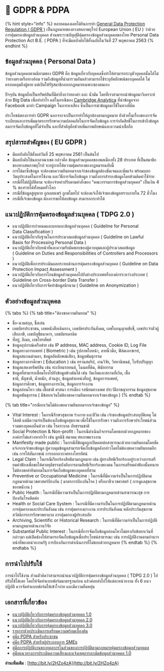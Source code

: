 # 🍔 GDPR & PDPA

{% hint style="info" %}
หลายคนคงเคยได้ยินการทำ [General Data Protection Regulation ( GDPR )](https://ec.europa.eu/info/law/law-topic/data-protection\_en) เป็นกฎหมายของทางสหภาพยุโรป European Union ( EU ) ว่าด้วยการคุ้มครองข้อมูลส่วนบุคคล ส่วนพระราชบัญญัติคุ้มครองข้อมูลส่วนบุคคลของไทย Personal Data Protection Act B.E. ( PDPA ) ที่จะมีผลบังคับใช้ทั้งฉบับในวันที่ 27 พฤษภาคม 2563
{% endhint %}

## **ข้อมูลส่วนบุคคล ( Personal Data )**

ข้อมูลส่วนบุคคลตามนิยามของ GDPR คือ ข้อมูลเกี่ยวกับบุคคลซึ่งทำให้สามารถระบุตัวบุคคลนั้นได้ไม่ว่าทางตรงหรือทางอ้อม รวมถึงข้อมูลที่นำมารวมกันแล้วสามารถใช้ระบุอัตลักษณ์ของบุคคลได้ ไม่ครอบคลุมถึงผู้ตาย แต่เปิดให้รัฐสมาชิกออกกฎหมายเฉพาะของตนเอง

ปัจจุบัน ข้อมูลถือเป็นทรัพย์สินที่มีค่ายิ่งกว่าทองคำ และ น้ำมัน โดยที่เราสามารถนำข้อมูลมาวิเคราะห์ด้วย Big Data เพื่อทำกำไร แต่ในกรณีของ [Cambridge Analytica](https://www.netflix.com/title/80117542) ที่นำข้อมูลจาก Facebook มาทำ Campaign ในการหาเสียง ซึ่งเป็นการนำข้อมูลมาใช้ในทางที่ผิด

ประโยชน์ของการทำ GDPR นอกจากจะเป็นการทำให้ถูกต้องตามกฎหมาย ยังช่วยในเรื่องของการจัดระเบียบและการเพิ่มมาตรการรักษาความปลอดภัยในการจัดเก็บข้อมูล การจำกัดสิทธิ์ในการเข้าถึงข้อมูล ลดการจัดเก็บข้อมูลที่ไม่จำเป็น และที่สำคัญคือช่วยเพิ่มภาพลักษณ์และความน่าเชื่อถือ

## **สรุปสาระสำคัญของ ( EU GDPR )**

* มีผลบังคับใช้ตั้งแต่วันที่ 25 พฤษภาคม 2561 เป็นต้นไป
* มีผลบังคับใช้นอกอาณาเขต กล่าวคือ ข้อมูลส่วนบุคคลของพลเมืองทั้ง 28 ประเทศ ที่เป็นสมาชิกของทางสหภาพยุโรป จะอยู่ภายใต้ความคุ้มครองของกฎหมายฉบับนี้
* การได้มาซึ่งข้อมูล จะต้องขอความยินยอมจากเจ้าของข้อมูลต้องชัดเจนและชัดแจ้ง พร้อมบอกวัตถุประสงค์ในการใช้งาน และวิธีการจัดเก็บข้อมูล รวมถึงการสำรองข้อมูลโดยห้ามคิดค่าใช้จ่าย
* กรณีที่ไม่ปฏิบัติตาม จะต้องจ่ายค่าปรับตามคำสั่งของ “คณะกรรมการข้อมูลส่วนบุคคล” เป็นเงิน 4 % ของรายได้ทั้งหมดทั่วโลก
* กรณีที่ข้อมูลสูญหาย ถูกเผยแพร่ ถูกขโมยไป จะต้องแจ้งให้เจ้าของข้อมูลทราบภายใน 72 ชั่วโมง
* กรณีที่เจ้าของข้อมูล ต้องการขอให้ลบข้อมูล สามารถกระทำได้

## **แนวปฏิบัติการคุ้มครองข้อมูลส่วนบุคคล ( TDPG 2.0 )**

* แนวปฏิบัติการกำหนดและแยกแยะข้อมูลส่วนบุคคล ( Guideline for Personal\
  Data Classification )
* แนวปฏิบัติเกี่ยวกับฐานในการประมวลผลข้อมูลส่วนบุคคล ( Guideline on Lawful\
  Basis for Processing Personal Data )
* แนวปฏิบัติเกี่ยวกับหน้าที่และความรับผิดชอบของผู้ควบคุมและผู้ประมวลผลข้อมูล\
  ( Guideline on Duties and Responsibilities of Controllers and Processors )
* แนวปฏิบัติเพื่อการประเมินผลกระทบด้านการคุ้มครองข้อมูลส่วนบุคคล ( Guideline on Data Protection Impact Assessment )
* แนวปฏิบัติเกี่ยวกับการโอนข้อมูลส่วนบุคคลไปยังต่างประเทศหรือองค์กรระหว่างประเทศ ( Guideline on Cross-border Data Transfer )
* แนวปฏิบัติเกี่ยวกับการจัดทำข้อมูลนิรนาม ( Guideline on Anonymization )

## **ตัวอย่างข้อมูลส่วนบุคคล**

{% tabs %}
{% tab title="ต้องขอความยินยอม" %}
* ชื่อ-นามสกุล, ชื่อเล่น
* เลขบัตรประชาชน, เลขหนังสือเดินทาง, เลขบัตรประกันสังคม, เลขใบอนุญาตขับขี่, เลขประจำตัวผู้เสียภาษี, เลขบัญชีธนาคาร, เลขบัตรเครดิต
* ที่อยู่, อีเมล, เลขโทรศัพท์
* ข้อมูลอุปกรณ์เครือข่าย เช่น IP address, MAC address, Cookie ID, Log File
* ข้อมูลทางการแพทย์ ( Biometric ) เช่น รูปภาพใบหน้า, ลายนิ้วมือ, ฟิล์มเอกซเรย์,\
  ข้อมูลสแกนม่านตา, ข้อมูลอัตลักษณ์เสียง, ข้อมูลพันธุกรรม
* ข้อมูลทางการศึกษา ( Education ) เช่น ทรานสคริป, งานวิจัย, วิทยานิพนธ์, ใบรับปริญญา
* ข้อมูลแสดงทรัพย์สิน เช่น ทะเบียนรถยนต์, โฉนดที่ดิน, พินัยกรรม
* ข้อมูลที่สามารถเชื่อมโยงไปยังข้อมูลข้างต้นได้ เช่น วันเกิดและสถานที่เกิด, เชื้อ\
  ชาติ, สัญชาติ, น้ำหนัก, ส่วนสูง, ข้อมูลตำแหน่งที่อยู่, ข้อมูลการแพทย์,\
  ข้อมูลการศึกษา, ข้อมูลทางการเงิน, ข้อมูลการจ้างงาน
* ข้อมูลอ่อนไหว เช่น เชื้อชาติ ศาสนา การเมือง รสนิยมทางเพศ ประวัติอาชญากรรม ข้อมูลสุขภาพ ข้อมูลพันธุกรรม ( มีข้อยกเว้นไม่ต้องขอความยินยอมจากเจ้าของข้อมูล )
{% endtab %}

{% tab title="กรณียกเว้นไม่ต้องขอความยินยอมจากเจ้าของข้อมูล" %}
* Vital Interest : ในกรณีรักษาสุขภาพ ร่างกาย และชีวิต เช่น เจ้าของข้อมูลประสบอุบัติเหตุ ไม่ได้สติ แต่มีความจำเป็นต้องเก็บข้อมูลสุขภาพ เพื่อใช้ในการรักษา รวมถึงการรักษาประโยชน์ส่วนรวมของบุคคลอื่นด้วย เช่น โรคระบาด ภัยธรรมชาติ
* Social Protection & Non-profit : ในกรณีดำเนินกิจกรรมโดยชอบด้วยกฏหมายขององค์กรไม่แสวงหากำไร เช่น มูลนิธิ สมาคม สหภาพแรงงาน
* Manifestly made public : ในกรณีที่ข้อมูลถูกเปิดเผยต่อสาธารณะด้วยความยินยอมโดยชัดแจ้งจากเจ้าของข้อมูล ผู้ควบคุมข้อมูลสามารถจัดเก็บข้อมูลดังกล่าวโดยไม่ต้องขอความยินยอมอีก เช่น การให้สัมภาษณ์ การออกอากาศทางโทรทัศน์
* Legal Claim : ในกรณีเรียกร้องสิทธิตามกฏหมาย เช่น ผู้ทรงสิทธิเรียกร้องอยู่ระหว่างการเตรียมคำฟ้องเพื่อขอให้ศาลยุติธรรมบังคับการตามสิทธิเรียกร้องของตน ในการเตรียมคำฟ้องนั้นทนายไม่ต้องขอคำยินยอมในการจัดเก็บข้อมูลของบุคคลที่สาม
* Preventive or Occupational Medicine : ในกรณีที่มีความจำเป็นในการปฏิบัติตามกฎหมายด้านเวชศาสตร์ป้องกัน ( มาตรการป้องกันโรค ) หรืออาชีวเวชศาสตร์ ( การดูแลสุขภาพของพนังาน )
* Public Health : ในกรณีที่มีความจำเป็นในการปฏิบัติตามกฎหมายด้านสาธารณะสุข การป้องกันโรคติดต่อ
* Health or Social Care System : ในกรณีที่มีความจำเป็นในการปฏิบัติตามกฎหมายด้านการคุ้มครองและประกันสังคม เช่น การคุ้มครองแรงงาน การประกันสังคม หลักประกันสุขภาพ สวัสดิการการรักษาพยาบาล การคุ้มครองผู้ประสบภัย
* Archiving, Scientific or Historical Research : ในกรณีที่มีความจำเป็นในการปฏิบัติตามกฎหมายด้านงานวิจัย
* Substantial Public Interest : ในกรณีที่การจัดเก็บข้อมูลอ่อนไหวไม่ตรงกับข้อยกเว้นที่กล่าวมา แต่เปิดช่องให้สามารถจัดเก็บข้อมูลเพื่อประโยชน์สาธารณะ เช่น การปฏิบัติงานตามอำนาจหน้าที่ของหน่วยงานรัฐ การป้องกันการดำเนินการที่ไม่ชอบด้วยกฎหมาย
{% endtab %}
{% endtabs %}

## **การนำไปปรับใช้**

การนำไปใช้งาน ส่วนตัวคิดว่าสามารถนำแนวปฏิบัติการคุ้มครองข้อมูลส่วนบุคคล ( TDPG 2.0 ) ไปปรับใช้ได้เลย โดยให้จัดทำแบบฟอร์มมาตรฐานก่อน แล้วค่อยส่งไปให้แต่ละหน่วยงาน ทั้ง 6 แนวปฏิบัติ ควรจัดทำแบบฟอร์มให้เข้าใจง่าย และมีความยืดหยุ่น

## **เอกสารที่เกี่ยวข้อง**

* [แนวปฏิบัติเกี่ยวกับการคุ้มครองข้อมูลส่วนบุคคล 1.0](https://drive.google.com/file/d/1vfdq3vxjRzHZeYZi1XiSA0dpOQD-daWb/view?usp=sharing)
* [แนวปฏิบัติเกี่ยวกับการคุ้มครองข้อมูลส่วนบุคคล 2.0](https://drive.google.com/file/d/1BEg4YhOv3KdHdjsLsU8F9FV8Go45hK\_-/view)
* [แนวปฏิบัติเกี่ยวกับการคุ้มครองข้อมูลส่วนบุคคล 3.0](https://drive.google.com/file/d/1unw1OQvgTUX-b485iqAx-rM5KWzx9Yrl/view?usp=share\_link)
* [รายการช่วยประเมินการเตรียมความพร้อมเบื้องต้น](https://drive.google.com/file/d/1rZxRKifyw\_\_DqL0qGHqQ8nCuJbEaoaD\_/view?usp=sharing)
* [คู่มือ PDPA สำหรับประชาชน](https://drive.google.com/file/d/1uo1sLLj2wL1Ts9ctizXD62xGcYRHp-Hz/view?usp=sharing)
* [คู่มือ PDPA สำหรับผู้ประกอบการ SMEs](https://drive.google.com/file/d/1YeWGTNo\_sITZTbvuBOlnDvAK-VxoKOMj/view?usp=sharing)
* [คู่มือการปฏิบัติงานของบุคลากรในส่วนของการปฏิบัติตามกฎหมายคุ้มครองข้อมูลส่วนบุคคล](https://drive.google.com/file/d/1aayFWqaxZSEPNVBILveBezP-2kZ1Q\_J2/view?usp=sharing)
* [คู่มือแนวทางการประเมินความเสี่ยงและแจ้งเหตุการละเมิดข้อมูลส่วนบุคคล 1.0](https://drive.google.com/file/d/1ykt1ym0TeSmUAN38odbaOStpHUmv9Q7g/view?usp=sharing)

**อ่านเพิ่มเติม** : [http://bit.ly/2HZo4zA](http://bit.ly/2HZo4zA)
